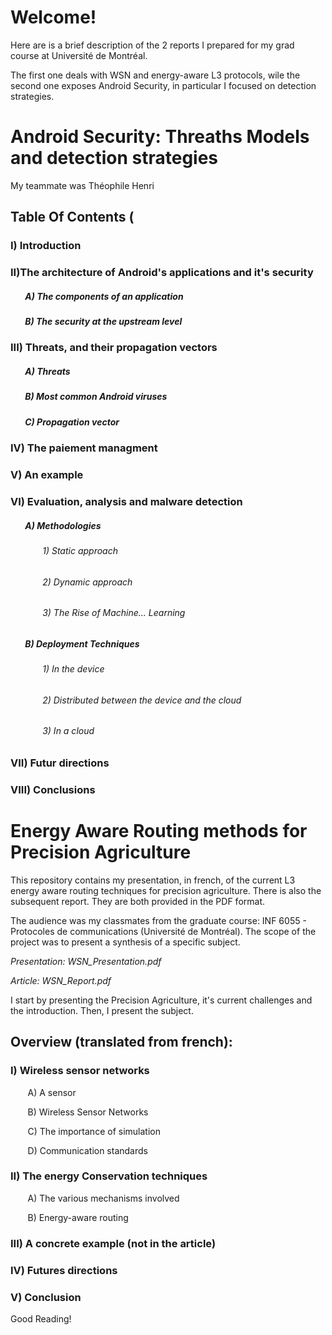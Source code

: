 # Welcome!

Here are is a brief description of the 2 reports I prepared for my grad course at Université de Montréal.

The first one deals with WSN and energy-aware L3 protocols, wile the second one exposes Android Security, in particular I focused on detection strategies.
# Android Security: Threaths Models and detection strategies

My teammate was Théophile Henri
## Table Of Contents (

### I) Introduction
### II)The architecture of Android's applications and it's security
##### &nbsp;&nbsp;&nbsp;&nbsp;&nbsp;&nbsp; A) The components of an application
##### &nbsp;&nbsp;&nbsp;&nbsp;&nbsp;&nbsp; B) The security at the upstream level 
### III) Threats, and their propagation vectors
##### &nbsp;&nbsp;&nbsp;&nbsp;&nbsp;&nbsp; A) Threats
##### &nbsp;&nbsp;&nbsp;&nbsp;&nbsp;&nbsp; B) Most common Android viruses 
##### &nbsp;&nbsp;&nbsp;&nbsp;&nbsp;&nbsp; C) Propagation vector
### IV) The paiement managment
### V) An example
### VI) Evaluation, analysis and malware detection
##### &nbsp;&nbsp;&nbsp;&nbsp;&nbsp;&nbsp; A) Methodologies
###### &nbsp;&nbsp;&nbsp;&nbsp;&nbsp;&nbsp;&nbsp;&nbsp;&nbsp;&nbsp;&nbsp;&nbsp; 1) Static approach
###### &nbsp;&nbsp;&nbsp;&nbsp;&nbsp;&nbsp;&nbsp;&nbsp;&nbsp;&nbsp;&nbsp;&nbsp; 2) Dynamic approach
###### &nbsp;&nbsp;&nbsp;&nbsp;&nbsp;&nbsp;&nbsp;&nbsp;&nbsp;&nbsp;&nbsp;&nbsp; 3) The Rise of Machine... Learning
##### &nbsp;&nbsp;&nbsp;&nbsp;&nbsp;&nbsp; B) Deployment Techniques
###### &nbsp;&nbsp;&nbsp;&nbsp;&nbsp;&nbsp;&nbsp;&nbsp;&nbsp;&nbsp;&nbsp;&nbsp; 1) In the device
###### &nbsp;&nbsp;&nbsp;&nbsp;&nbsp;&nbsp;&nbsp;&nbsp;&nbsp;&nbsp;&nbsp;&nbsp; 2) Distributed between the device and the cloud
###### &nbsp;&nbsp;&nbsp;&nbsp;&nbsp;&nbsp;&nbsp;&nbsp;&nbsp;&nbsp;&nbsp;&nbsp; 3) In a cloud
### VII) Futur directions
### VIII) Conclusions



# Energy Aware Routing methods for Precision Agriculture

This repository contains my presentation, in french, of the current L3 energy aware routing techniques for precision agriculture. There is also the subsequent report.
They are both provided in the PDF format.

The audience was my classmates from the graduate course: INF 6055 - Protocoles de communications (Université de Montréal).
The scope of the project was to present a synthesis of a specific subject.

*Presentation: WSN_Presentation.pdf*

*Article: WSN_Report.pdf*

I start by presenting the Precision Agriculture, it's current challenges and the introduction. Then, I present the subject.

## Overview (translated from french):

### I) Wireless sensor networks


&nbsp;&nbsp;&nbsp;&nbsp;&nbsp;&nbsp; A) A sensor
  
&nbsp;&nbsp;&nbsp;&nbsp;&nbsp;&nbsp; B) Wireless Sensor Networks
  
  
&nbsp;&nbsp;&nbsp;&nbsp;&nbsp;&nbsp; C) The importance of simulation 
  
  
&nbsp;&nbsp;&nbsp;&nbsp;&nbsp;&nbsp; D) Communication standards

### II) The energy Conservation techniques


&nbsp;&nbsp;&nbsp;&nbsp;&nbsp;&nbsp;  A) The various mechanisms involved
  
  
&nbsp;&nbsp;&nbsp;&nbsp;&nbsp;&nbsp;  B) Energy-aware routing
  
  
### III) A concrete example (not in the article)
### IV) Futures directions
### V) Conclusion




Good Reading!
